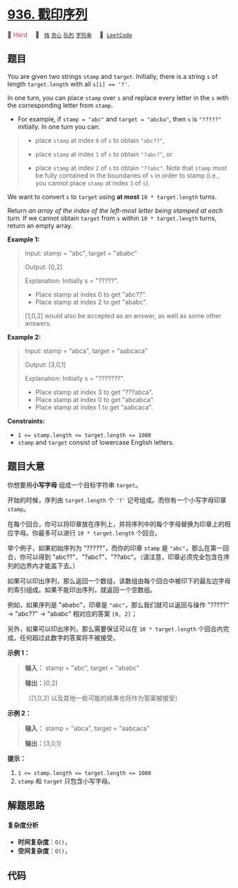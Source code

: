 # [936. 戳印序列](https://leetcode.com/problems/stamping-the-sequence)

🔴 <font color=#ff334b>Hard</font>&emsp; 🔖&ensp; [`栈`](/leetcode-js/outline/tag/stack.md) [`贪心`](/leetcode-js/outline/tag/greedy.md) [`队列`](/leetcode-js/outline/tag/queue.md) [`字符串`](/leetcode-js/outline/tag/string.md)&emsp; 🔗&ensp;[`LeetCode`](https://leetcode.com/problems/stamping-the-sequence)

## 题目

You are given two strings `stamp` and `target`. Initially, there is a string
`s` of length `target.length` with all `s[i] == '?'`.

In one turn, you can place `stamp` over `s` and replace every letter in the
`s` with the corresponding letter from `stamp`.

  * For example, if `stamp = "abc"` and `target = "abcba"`, then `s` is `"?????"` initially. In one turn you can: 
> 
> * place `stamp` at index `0` of `s` to obtain `"abc??"`,
> 
> * place `stamp` at index `1` of `s` to obtain `"?abc?"`, or
> 
> * place `stamp` at index `2` of `s` to obtain `"??abc"`.
Note that `stamp` must be fully contained in the boundaries of `s` in order to
stamp (i.e., you cannot place `stamp` at index `3` of `s`).

We want to convert `s` to `target` using **at most** `10 * target.length`
turns.

Return _an array of the index of the left-most letter being stamped at each
turn_. If we cannot obtain `target` from `s` within `10 * target.length`
turns, return an empty array.



**Example 1:**

> Input: stamp = "abc", target = "ababc"
> 
> Output: [0,2]
> 
> Explanation: Initially s = "?????".
> - Place stamp at index 0 to get "abc??".
> - Place stamp at index 2 to get "ababc".
> 
> [1,0,2] would also be accepted as an answer, as well as some other answers.

**Example 2:**

> Input: stamp = "abca", target = "aabcaca"
> 
> Output: [3,0,1]
> 
> Explanation: Initially s = "???????".
> - Place stamp at index 3 to get "???abca".
> - Place stamp at index 0 to get "abcabca".
> - Place stamp at index 1 to get "aabcaca".

**Constraints:**

  * `1 <= stamp.length <= target.length <= 1000`
  * `stamp` and `target` consist of lowercase English letters.


## 题目大意

你想要用**小写字母** 组成一个目标字符串 `target`。

开始的时候，序列由 `target.length` 个 `'?'` 记号组成。而你有一个小写字母印章 `stamp`。

在每个回合，你可以将印章放在序列上，并将序列中的每个字母替换为印章上的相应字母。你最多可以进行 `10 * target.length`  个回合。

举个例子，如果初始序列为 "?????"，而你的印章 `stamp` 是 `"abc"`，那么在第一回合，你可以得到
"abc??"、"?abc?"、"??abc"。（请注意，印章必须完全包含在序列的边界内才能盖下去。）

如果可以印出序列，那么返回一个数组，该数组由每个回合中被印下的最左边字母的索引组成。如果不能印出序列，就返回一个空数组。

例如，如果序列是 "ababc"，印章是 `"abc"`，那么我们就可以返回与操作 "?????" -> "abc??" -> "ababc" 相对应的答案
`[0, 2]`；

另外，如果可以印出序列，那么需要保证可以在 `10 * target.length` 个回合内完成。任何超过此数字的答案将不被接受。



**示例 1：**

> 
> 
> 
> 
> 
> **输入：** stamp = "abc", target = "ababc"
> 
> **输出：**[0,2]
> 
> （[1,0,2] 以及其他一些可能的结果也将作为答案被接受）
> 
> 

**示例 2：**

> 
> 
> 
> 
> 
> **输入：** stamp = "abca", target = "aabcaca"
> 
> **输出：**[3,0,1]
> 
> 



**提示：**

  1. `1 <= stamp.length <= target.length <= 1000`
  2. `stamp` 和 `target` 只包含小写字母。


## 解题思路

#### 复杂度分析

- **时间复杂度**：`O()`，
- **空间复杂度**：`O()`，

## 代码

```javascript

```